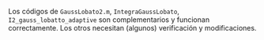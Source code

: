 Los códigos de `GaussLobato2.m`, `IntegraGaussLobato`, `I2_gauss_lobatto_adaptive` son complementarios y funcionan correctamente. 
Los otros necesitan (algunos) verificación y modificaciones.